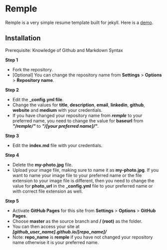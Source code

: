 # Remple

Remple is a very simple resume template built for jekyll. Here is a [demo](https://tahanima.github.io/remple/).

## Installation
Prerequisite: Knowledge of Github and Markdown Syntax

**Step 1**
* Fork the repository. 
* [Optional] You can change the repository name from **Settings** > **Options** > **Repository name**.

**Step 2**
* Edit the **_config.yml file**.
* Change the values for **title**, **description**, **email**, **linkedin**, **github**, **website** and **medium** with your credentials. 
* If you have changed your repository name from ***remple*** to your preferred name, you need to change the value for **baseurl** from ***"/remple/"*** to ***"/[your preferred name]/"***.

**Step 3**
* Edit the **index.md** file with your credentials.

**Step 4**
* Delete the **my-photo.jpg** file.
* Upload your image file, making sure to name it as **my-photo.jpg**. If you want to name your image file to your preferred name or the file extension to your image file is different, then you need to change the value for **photo_url** in the **_config.yml** file to your preferred name or with correct file extension as well.

**Step 5**
* Activate **GitHub Pages** for this site from **Settings** > **Options** > **GitHub Pages**.
* Choose **master** as the source branch and **/ (root)** as the folder.
* You can then access your site at ***[github_user_name].github.io/[repo_name]/***
* Note: **repo_name** is **remple** if you have not changed your repository name otherwise it is your preferred name.
